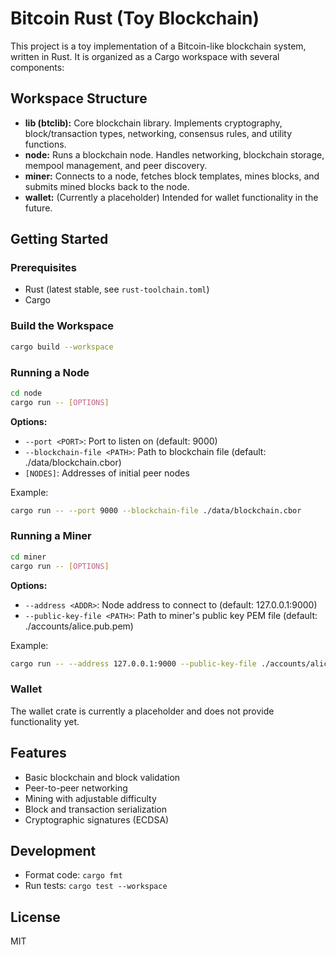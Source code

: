 # Bitcoin Rust (Toy Blockchain)

This project is a toy implementation of a Bitcoin-like blockchain system, written in Rust. It is organized as a Cargo workspace with several components:

## Workspace Structure

- **lib (btclib):** Core blockchain library. Implements cryptography, block/transaction types, networking, consensus rules, and utility functions.
- **node:** Runs a blockchain node. Handles networking, blockchain storage, mempool management, and peer discovery.
- **miner:** Connects to a node, fetches block templates, mines blocks, and submits mined blocks back to the node.
- **wallet:** (Currently a placeholder) Intended for wallet functionality in the future.

## Getting Started

### Prerequisites

- Rust (latest stable, see `rust-toolchain.toml`)
- Cargo

### Build the Workspace

```sh
cargo build --workspace
```

### Running a Node

```sh
cd node
cargo run -- [OPTIONS]
```

**Options:**

- `--port <PORT>`: Port to listen on (default: 9000)
- `--blockchain-file <PATH>`: Path to blockchain file (default: ./data/blockchain.cbor)
- `[NODES]`: Addresses of initial peer nodes

Example:

```sh
cargo run -- --port 9000 --blockchain-file ./data/blockchain.cbor
```

### Running a Miner

```sh
cd miner
cargo run -- [OPTIONS]
```

**Options:**

- `--address <ADDR>`: Node address to connect to (default: 127.0.0.1:9000)
- `--public-key-file <PATH>`: Path to miner's public key PEM file (default: ./accounts/alice.pub.pem)

Example:

```sh
cargo run -- --address 127.0.0.1:9000 --public-key-file ./accounts/alice.pub.pem
```

### Wallet

The wallet crate is currently a placeholder and does not provide functionality yet.

## Features

- Basic blockchain and block validation
- Peer-to-peer networking
- Mining with adjustable difficulty
- Block and transaction serialization
- Cryptographic signatures (ECDSA)

## Development

- Format code: `cargo fmt`
- Run tests: `cargo test --workspace`

## License

MIT
